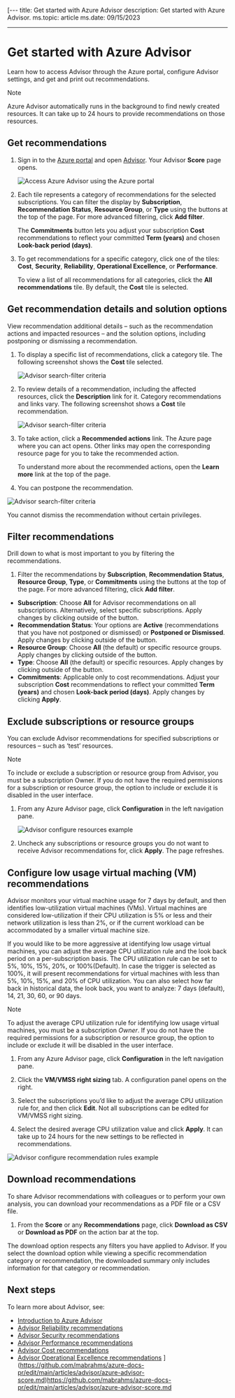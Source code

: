 [---
title: Get started with Azure Advisor
description: Get started with Azure Advisor.
ms.topic: article
ms.date: 09/15/2023

---

# Get started with Azure Advisor

Learn how to access Advisor through the Azure portal, configure Advisor settings, and get and print out recommendations.

> [!NOTE]
> Azure Advisor automatically runs in the background to find newly created resources. It can take up to 24 hours to provide recommendations on those resources.

## Get recommendations

1. Sign in to the [Azure portal](https://portal.azure.com) and open [Advisor](https://aka.ms/azureadvisordashboard). Your Advisor **Score** page opens.

   ![Access Azure Advisor using the Azure portal](./media/advisor-get-started/advisor-score-page.png) 

1. Each tile represents a category of recommendations for the selected subscriptions.  You can filter the display by **Subscription**, **Recommendation Status**, **Resource Group**, or **Type** using the buttons at the top of the page. For more advanced filtering, click **Add filter**.

   The **Commitments** button lets you adjust your subscription **Cost** recommendations to reflect your committed **Term (years)** and chosen **Look-back period (days)**. 

1. To get recommendations for a specific category, click one of the tiles: **Cost**, **Security**, **Reliability**, **Operational Excellence**, or **Performance**.

   To view a list of all recommendations for all categories, click the **All recommendations** tile. By default, the **Cost** tile is selected.

## Get recommendation details and solution options

View recommendation additional details – such as the recommendation actions and impacted resources – and the solution options, including postponing or dismissing a recommendation.

1. To display a specific list of recommendations, click a category tile. The following screenshot shows the **Cost** tile selected.

    ![Advisor search-filter criteria](./media/advisor-get-started/advisor-cost-tile-no-wsp.png)

1. To review details of a recommendation, including the affected resources, click the **Description** link for it. Category recommendations and links vary. The following screenshot shows a **Cost** tile recommendation.

   ![Advisor search-filter criteria](./media/advisor-get-started/advisor-cost-tile-recommendation-detail-no-wsp.png)
   
1. To take action, click a **Recommended actions** link. The Azure page where you can act opens. Other links may open the corresponding resource page for you to take the recommended action.
  
   To understand more about the recommended actions, open the **Learn more** link at the top of the page.

1.   You can postpone the recommendation.

   ![Advisor search-filter criteria](./media/advisor-get-started/advisor-recommendation-postpone.png)

   You cannot dismiss the recommendation without certain privileges.

## Filter recommendations

Drill down to what is most important to you by filtering the recommendations. 

1. Filter the recommendations by **Subscription**, **Recommendation Status**, **Resource Group**, **Type**, or **Commitments** using the buttons at the top of the page. For more advanced filtering, click **Add filter**.

* **Subscription**: Choose **All** for Advisor recommendations on all subscriptions. Alternatively, select specific subscriptions. Apply changes by clicking outside of the button.
* **Recommendation Status**: Your options are **Active** (recommendations that you have not postponed or dismissed) or **Postponed or Dismissed**. Apply changes by clicking outside of the button.
* **Resource Group**: Choose **All** (the default) or specific resource groups. Apply changes by clicking outside of the button.
* **Type**: Choose **All** (the default) or specific resources. Apply changes by clicking outside of the button.
* **Commitments**: Applicable only to cost recommendations. Adjust your subscription **Cost** recommendations to reflect your committed **Term (years)** and chosen **Look-back period (days)**. Apply changes by clicking **Apply**.

## Exclude subscriptions or resource groups

You can exclude Advisor recommendations for specified subscriptions or resources – such as ‘test’ resources. 

> [!NOTE]
> To include or exclude a subscription or resource group from Advisor, you must be a subscription Owner.  If you do not have the required permissions for a subscription or resource group, the option to include or exclude it is disabled in the user interface.

1. From any Azure Advisor page, click **Configuration** in the left navigation pane.

    ![Advisor configure resources example](./media/advisor-get-started/advisor-configure-resources-no-wsp.png)

1. Uncheck any subscriptions or resource groups you do not want to receive Advisor recommendations for, click **Apply**. The page refreshes.

## Configure low usage virtual maching (VM) recommendations

Advisor monitors your virtual machine usage for 7 days by default, and then identifies low-utilization virtual machines (VMs).
Virtual machines are considered low-utilization if their CPU utilization is 5% or less and their network utilization is less than 2%, or if the current workload can be accommodated by a smaller virtual machine size.

If you would like to be more aggressive at identifying low usage virtual machines, you can adjust the average CPU utilization rule and the look back period on a per-subscription basis.
The CPU utilization rule can be set to 5%, 10%, 15%, 20%, or 100%(Default). In case the trigger is selected as 100%, it will present recommendations for virtual machines with less than 5%, 10%, 15%, and 20% of CPU utilization. You can also select how far back in historical data, the look back, you want to analyze: 7 days (default), 14, 21, 30, 60, or 90 days.

> [!NOTE]
> To adjust the average CPU utilization rule for identifying low usage virtual machines, you must be a subscription *Owner*.  If you do not have the required permissions for a subscription or resource group, the option to include or exclude it will be disabled in the user interface.

1. From any Azure Advisor page, click **Configuration** in the left navigation pane. 

1. Click the **VM/VMSS right sizing** tab. A configuration panel opens on the right.

1. Select the subscriptions you’d like to adjust the average CPU utilization rule for, and then click **Edit**. Not all subscriptions can be edited for VM/VMSS right sizing.

1. Select the desired average CPU utilization value and click **Apply**. It can take up to 24 hours for the new settings to be reflected in recommendations.

  ![Advisor configure recommendation rules example](./media/advisor-get-started/advisor-configure-rules.png)

## Download recommendations

To share Advisor recommendations with colleagues or to perform your own analysis, you can download your recommendations as a PDF file or a CSV file.
   
1. From the **Score** or any **Recommendations** page, click **Download as CSV** or **Download as PDF** on the action bar at the top.

The download option respects any filters you have applied to Advisor.  If you select the download option while viewing a specific recommendation category or recommendation, the downloaded summary only includes information for that category or recommendation. 

## Next steps

To learn more about Advisor, see:

- [Introduction to Azure Advisor](advisor-overview.md)
- [Advisor Reliability recommendations](advisor-high-availability-recommendations.md)
- [Advisor Security recommendations](advisor-security-recommendations.md)
- [Advisor Performance recommendations](advisor-performance-recommendations.md)
- [Advisor Cost recommendations](advisor-cost-recommendations.md)
- [Advisor Operational Excellence recommendations](advisor-operational-excellence-recommendations.md)
](https://github.com/mabrahms/azure-docs-pr/edit/main/articles/advisor/azure-advisor-score.md)https://github.com/mabrahms/azure-docs-pr/edit/main/articles/advisor/azure-advisor-score.md
